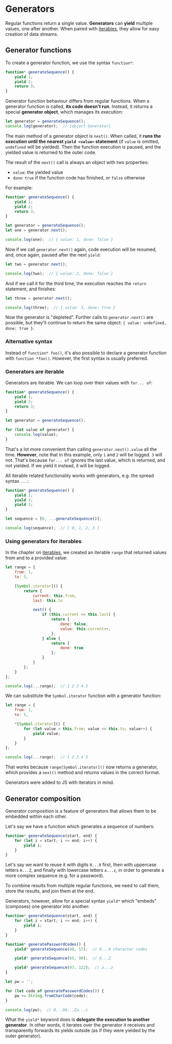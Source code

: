 # Generators

Regular functions return a single value. **Generators** can **yield** multiple values, one after another. When paired with [iterables](/DataTypes/iterables.md), they allow for easy creation of data streams.

## Generator functions

To create a generator function, we use the syntax `function*`:

```js
function* generateSequence() {
    yield 1;
    yield 2;
    return 3;
}
```

Generator function behaviour differs from regular functions. When a generator function is called, **its code doesn't run**. Instead, it returns a special **generator object**, which manages its execution:

```js
let generator = generateSequence();
console.log(generator);  // [object Generator]
```

The main method of a generator object is `next()`. When called, it **runs the execution until the nearest `yield <value>` statement** (if `value` is omitted, `undefined` will be yielded). Then the function execution is paused, and the yielded value is returned to the outer code.

The result of the `next()` call is always an object with two properties:

* `value`: the yielded value
* `done`: `true` if the function code has finished, or `false` otherwise

For example:

```js
function* generateSequence() {
    yield 1;
    yield 2;
    return 3;
}

let generator = generateSequence();
let one = generator.next();

console.log(one);  // { value: 1, done: false }
```

Now if we call `generator.next()` again, code execution will be resumed, and, once again, paused after the next `yield`:

```js
let two = generator.next();

console.log(two);  // { value: 2, done: false }
```

And if we call it for the third time, the execution reaches the `return` statement, and finishes:

```js
let three = generator.next();

console.log(three);  // { value: 3, done: true }
```

Now the generator is "depleted". Further calls to `generator.next()` are possible, but they'll continue to return the same object: `{ value: undefined, done: true }`.

### Alternative syntax

Instead of `function* foo()`, it's also possible to declare a generator function with `function *foo()`. However, the first syntax is usually preferred.

### Generators are iterable

Generators are iterable. We can loop over their values with `for... of`:

```js
function* generateSequence() {
    yield 1;
    yield 2;
    return 3;
}

let generator = generateSequence();

for (let value of generator) {
    console.log(value);
}
```

That's a lot more convenient than calling `generator.next().value` all the time. **However**, note that in this example, only `1` and `2` will be logged. `3` will not. That's because `for... of` ignores the last value, which is returned, and not yielded. If we yield it instead, it will be logged.

All iterable related functionality works with generators, e.g. the spread syntax `...`:

```js
function* generateSequence() {
    yield 1;
    yield 2;
    yield 3;
}

let sequence = [0, ...generateSequence()];

console.log(sequence);  // [ 0, 1, 2, 3 ]
```

### Using generators for iterables

In the chapter on [iterables](/DataTypes/iterables.md), we created an iterable `range` that returned values from and to a provided value:

```js
let range = {
    from: 1,
    to: 5,

    [Symbol.iterator]() {
        return {
            current: this.from,
            last: this.to

            next() {
                if (this.current <= this.last) {
                    return {
                        done: false,
                        value: this.current++,
                    };
                } else {
                    return {
                        done: true
                    };
                }
            }
        };
    }
};

console.log(...range);  // 1 2 3 4 5
```

We can substitute the `Symbol.iterator` function with a generator function:

```js
let range = {
    from: 1,
    to: 5,

    *[Symbol.iterator]() {
        for (let value = this.from; value <= this.to; value++) {
            yield value;
        }
    }
};

console.log(...range);  // 1 2 3 4 5
```

That works because `range[Symbol.iterator]()` now returns a generator, which provides a `next()` method and returns values in the correct format.

Generators were added to JS with iterators in mind.

## Generator composition

Generator composition is a feature of generators that allows them to be embedded within each other.

Let's say we have a function which generates a sequence of numbers:

```js
function* generateSequence(start, end) {
    for (let i = start; i <= end; i++) {
        yield i;
    }
}
```

Let's say we want to reuse it with digits `0...9` first, then with uppercase letters `A...Z`, and finally with lowercase letters `a...z`, in order to generate a more complex sequence (e.g. for a password).

To combine results from multiple regular functions, we need to call them, store the results, and join them at the end.

Generators, however, allow for a special syntax `yield*` which "embeds" (composes) one generator into another:

```js
function* generateSequence(start, end) {
    for (let i = start; i <= end; i++) {
        yield i;
    }
}

function* generatePasswordCodes() {
    yield* generateSequence(48, 57);  // 0...9 character codes

    yield* generateSequence(65, 90);  // A...Z

    yield* generateSequence(97, 122);  // a...z
}

let pw = '';

for (let code of generatePasswordCodes()) {
    pw += String.fromCharCode(code);
}

console.log(pw);  // 0...9A...Za...z
```

What the `yield*` keyword does is **delegate the execution to another generator**. In other words, it iterates over the generator it receives and transparently forwards its yields outside (as if they were yielded by the outer generator).
